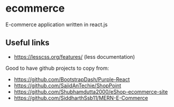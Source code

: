 # ecommerce
E-commerce application written in react.js

## Useful links
- https://lesscss.org/features/ (less documentation)

Good to have github projects to copy from:
 - https://github.com/BootstrapDash/Purple-React
 - https://github.com/SajidAnTechie/ShopPoint
 - https://github.com/Shubhamdutta2000/eShop-ecommerce-site
 - https://github.com/SiddharthSsb11/MERN-E-Commerce